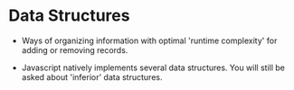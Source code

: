 # Data Structures

* Ways of organizing information with optimal 'runtime complexity' for adding or removing records.

* Javascript natively implements several data structures. You will still be asked about 'inferior' data structures.

